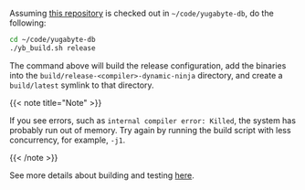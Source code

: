 Assuming [this repository][repo] is checked out in `~/code/yugabyte-db`, do the following:

```sh
cd ~/code/yugabyte-db
./yb_build.sh release
```

The command above will build the release configuration, add the binaries into the `build/release-<compiler>-dynamic-ninja` directory, and create a `build/latest` symlink to that directory.

{{< note title="Note" >}}

If you see errors, such as `internal compiler error: Killed`, the system has probably run out of memory.
Try again by running the build script with less concurrency, for example, `-j1`.

{{< /note >}}

See more details about building and testing [here][build-and-test].

[repo]: https://github.com/yugabyte/yugabyte-db
[build-and-test]: ../build-and-test
